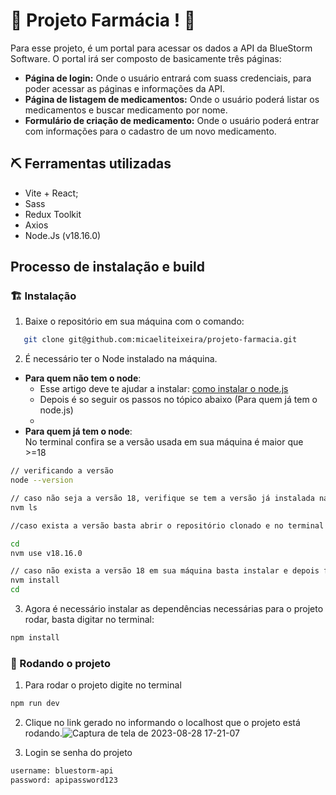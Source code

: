 # 🚧 Projeto Farmácia ! 🚧

Para esse projeto, é um portal para acessar os dados a API da BlueStorm Software. O portal irá ser composto de basicamente três páginas:

- **Página de login:** Onde o usuário entrará com suass credenciais, para poder acessar as páginas e informações da API.
- **Página de listagem de medicamentos:** Onde o usuário poderá listar os medicamentos e buscar medicamento por nome.
- **Formulário de criação de medicamento:** Onde o usuário poderá entrar com informações para o cadastro de um novo medicamento.

## ⛏ Ferramentas utilizadas

- Vite + React;
- Sass
- Redux Toolkit
- Axios
- Node.Js (v18.16.0)

## Processo de instalação e build

### 🏗 Instalação

1.  Baixe o repositório em sua máquina com o comando:
 ```bash
    git clone git@github.com:micaeliteixeira/projeto-farmacia.git
 ```

2.  É necessário ter o Node instalado na máquina.

- **Para quem não tem o node**:
  - Esse artigo deve te ajudar a instalar: [como instalar o node.js](https://site.alura.com.br/artigos/como-instalar-node-js-windows-linux-macos?utm_term=&utm_campaign=%5BSearch%5D%20%5BPerformance%5D%20-%20Dynamic%20Search%20Ads%20-%20Artigos%20e%20Conte%C3%BAdos&utm_source=adwords&utm_medium=ppc&hsa_acc=7964138385&hsa_cam=11384329873&hsa_grp=111087461203&hsa_ad=662261334153&hsa_src=g&hsa_tgt=aud-539280194844:dsa-843358956400&hsa_kw=&hsa_mt=&hsa_net=adwords&hsa_ver=3&gclid=Cj0KCQjwi7GnBhDXARIsAFLvH4lQ3zKcbGq13Vu9WXgut2isLI-V14Ghgi0J1d72TiD_4gVv3OkM7qsaAvrKEALw_wcB)
  - Depois é so seguir os passos no tópico abaixo (Para quem já tem o node.js)
  -
- **Para quem já tem o node**:  
  No terminal confira se a versão usada em sua máquina é maior que >=18

```bash
// verificando a versão
node --version

// caso não seja a versão 18, verifique se tem a versão já instalada na máquina
nvm ls

//caso exista a versão basta abrir o repositório clonado e no terminal mudar a versão do node

cd
nvm use v18.16.0

// caso não exista a versão 18 em sua máquina basta instalar e depois fazer o passo de abrir o projeto
nvm install
cd
```

3.  Agora é necessário instalar as dependências necessárias para o projeto rodar, basta digitar no terminal:

```bash
npm install
```

### 🚀 Rodando o projeto

1.  Para rodar o projeto digite no terminal

```bash
npm run dev
```

2. Clique no link gerado no informando o localhost que o projeto está rodando.![Captura de tela de 2023-08-28 17-21-07](https://github.com/micaeliteixeira/projeto-farmacia/assets/67610045/7511f241-cc59-4ede-a8e4-1b7a763d46ee)
      
3. Login se senha do projeto
```bash
username: bluestorm-api
password: apipassword123
```
   


